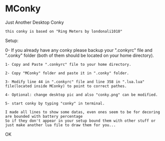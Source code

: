 # MConky
Just Another Desktop Conky

	this conky is based on "Ring Meters by londonali1010"

Setup:
  
  0- If you already have any conky please backup your ".conkyrc" file and ".conky" folder 
  	(both of them should be located on your home directory).
 
 	1- Copy and Paste ".conkyrc" file to your home directory.
	
	2- Copy "MConky" folder and paste it in ".conky" folder.
	
	3- Modify line 44 in ".conkyrc" file and line 358 in ".lua.lua" file(located inside MConky) to point to correct pathes.

	4- Optional: change desktop pic and also "conky.png" can be modified.
 	 
 	5- start conky by typing "conky" in terminal.
 	
 	I made all lines to show some datas, even ones seem to be for decoring are bounded with battery percentage
 	So if they don't appear in your setup bound them with other stuff or just make another lua file to draw them for you...
  
  OK
